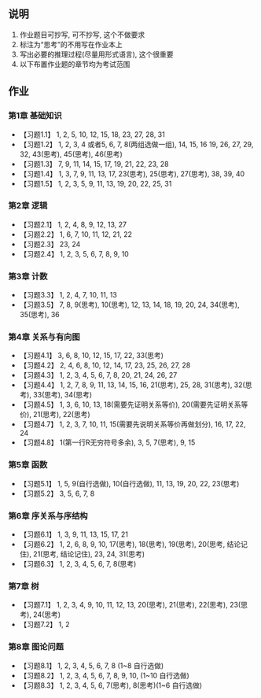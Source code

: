 ## 说明
1. 作业题目可抄写, 可不抄写, 这个不做要求
2. 标注为“思考”的不用写在作业本上
3. 写出必要的推理过程(尽量用形式语言), 这个很重要
4. 以下布置作业题的章节均为考试范围

## 作业
### 第1章 基础知识
* 【习题1.1】 1, 2, 5, 10, 12, 15, 18, 23, 27, 28, 31 
* 【习题1.2】 1, 2, 3, 4 或者5, 6, 7, 8(两组选做一组), 14, 15, 16 19, 26, 27, 29, 32, 43(思考), 45(思考), 46(思考) 
* 【习题1.3】 7, 9, 11, 14, 15, 17, 19, 21, 22, 23, 28 
* 【习题1.4】 1, 3, 7, 9, 11, 13, 17, 23(思考), 25(思考), 27(思考), 38, 39, 40  
* 【习题1.5】 1, 2, 3, 5, 9, 11, 13, 19, 20, 22, 25, 31 

### 第2章 逻辑
* 【习题2.1】 1, 2, 4, 8, 9, 12, 13, 27  
* 【习题2.2】 1, 6, 7, 10, 11, 12, 21, 22 
* 【习题2.3】 23, 24 
* 【习题2.4】 1, 2, 3, 5, 6, 7, 8, 9, 10 

### 第3章 计数
* 【习题3.3】 1, 2, 4, 7, 10, 11, 13 
* 【习题3.5】 7, 8, 9(思考), 10(思考), 12, 13, 14, 18, 19, 20, 24, 34(思考), 35(思考), 36 

### 第4章 关系与有向图
* 【习题4.1】 3, 6, 8, 10, 12, 15, 17, 22, 33(思考)
* 【习题4.2】 2, 4, 6, 8, 10, 12, 14, 17, 23, 25, 26, 27, 28
* 【习题4.3】 1, 2, 3, 4, 5, 6, 7, 8, 20, 21, 24, 26, 27
* 【习题4.4】 1, 2, 7, 8, 9, 11, 13, 14, 15, 16, 21(思考), 25, 28, 31(思考), 32(思考), 33(思考), 34(思考) 
* 【习题4.5】 1, 3, 6, 10, 13, 18(需要先证明关系等价), 20(需要先证明关系等价), 21(思考), 22(思考)
* 【习题4.7】 1, 2, 3, 7, 10, 11, 15(需要先说明关系等价再做划分), 16, 17, 22, 24
* 【习题4.8】 1(第一行R无穷符号多余), 3, 5, 7(思考), 9, 15 

### 第5章 函数
* 【习题5.1】 1, 5, 9(自行选做), 10(自行选做), 11, 13, 19, 20, 22, 23(思考)
* 【习题5.2】 3, 5, 6, 7, 8

### 第6章 序关系与序结构
* 【习题6.1】 1, 3, 9, 11, 13, 15, 17, 21 
* 【习题6.2】 1, 2, 6, 8, 9, 10, 17(思考), 18(思考), 19(思考), 20(思考, 结论记住), 21(思考, 结论记住), 23, 24, 31(思考)
* 【习题6.3】 1, 2, 3, 4, 5, 6, 7, 8(思考)

### 第7章 树
* 【习题7.1】 1, 2, 3, 4, 9, 10, 11, 12, 13, 20(思考), 21(思考), 22(思考), 23(思考), 24(思考)
* 【习题7.2】 1, 2

### 第8章 图论问题
* 【习题8.1】 1, 2, 3, 4, 5, 6, 7, 8 (1~8 自行选做)
* 【习题8.2】 1, 2, 3, 4, 5, 6, 7, 8, 9, 10, (1~10 自行选做) 
* 【习题8.3】 1, 2, 3, 4, 5, 6, 7(思考), 8(思考)(1~6 自行选做)









